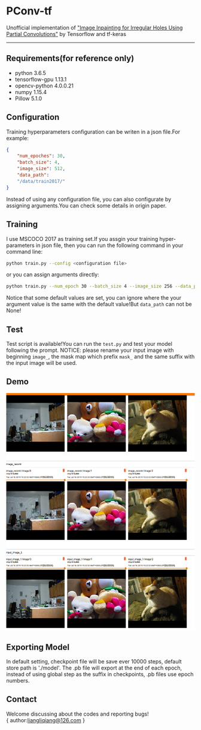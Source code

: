 # PConv-tf
Unofficial implementation of ["Image Inpainting for Irregular Holes Using Partial Convolutions"](https://arxiv.org/abs/1804.07723) by Tensorflow and tf-keras

---

## Requirements(for reference only)
* python                          3.6.5
* tensorflow-gpu                  1.13.1
* opencv-python                   4.0.0.21
* numpy                           1.15.4
* Pillow                          5.1.0

## Configuration
Training hyperparameters configuration can be writen in a json file.For example:
```json
{
    "num_epoches": 30,
    "batch_size": 4, 
    "image_size": 512, 
    "data_path": 
    "/data/train2017/"
}
```
Instead of using any configuration file, you can also configurate by assigning arguments.You can check some details in origin paper.

## Training
I use MSCOCO 2017 as training set.If you assgin your training hyper-parameters in json file, then you can run the following command in your command line:
``` bash
python train.py --config <configuration file>
```
or you can assign arguments directly:
``` bash
python train.py --num_epoch 30 --batch_size 4 --image_size 256 --data_path <your training set path>
```
Notice that some default values are set, you can ignore where the your argument value is the same with the default value!But `data_path` can not be None!

## Test
Test script is available!You can run the `test.py` and test your model following the prompt.
NOTICE: please rename your input image with beginning `image_`, the mask map which prefix `mask_` and the same suffix with the input image will be used. 

## Demo
<img src="imgs/demo.png" />

## Exporting Model
In default setting, checkpoint file will be save ever 10000 steps, default store path is './model'. The .pb file will export at the end of each epoch, instead of using global step as the suffix in checkpoints, .pb files use epoch numbers.

## Contact
Welcome discussing about the codes and reporting bugs!<br />
{
  author:liangliqiang@126.com
}
